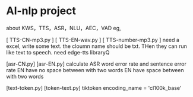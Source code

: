 # AI-nlp project
about KWS，TTS，ASR，NLU，AEC，VAD eg,

[ TTS-CN-mp3.py ] 
[ TTS-EN-wav.py ]
[ TTS-number-mp3.py ]
need a excel, write some text. the cloumn name should be txt. THen they can run like text to speech.
need edge-tts libraryQ


[asr-CN.py]
[asr-EN.py]
calculate ASR word error rate and sentence error rate 
EN have no space between with two words
EN have space between with two words

[text-token.py]
[token-text.py]
tiktoken 
encoding_name = 'cl100k_base'  
